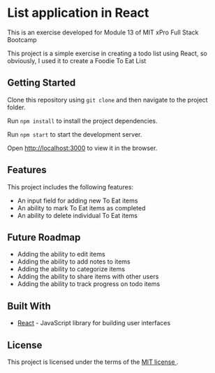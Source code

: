 # List application in React

This is an exercise developed for Module 13 of MIT xPro Full Stack Bootcamp

This project is a simple exercise in creating a todo list using React, so obviously, I used it to create a Foodie To Eat List

## Getting Started

Clone this repository using `git clone` and then navigate to the project folder.

Run `npm install` to install the project dependencies.

Run `npm start` to start the development server.

Open [http://localhost:3000](http://localhost:3000) to view it in the browser.


## Features

This project includes the following features:

* An input field for adding new To Eat items
* An ability to mark To Eat items as completed
* An ability to delete individual To Eat items

## Future Roadmap

* Adding the ability to edit items
* Adding the ability to add notes to items
* Adding the ability to categorize items
* Adding the ability to share items with other users
* Adding the ability to track progress on todo items

## Built With

* [React](https://reactjs.org/) - JavaScript library for building user interfaces

## License

This project is licensed under the terms of the <a href="https://github.com/smolTypo/List-React/blob/main/LICENSE"> MIT license </a>.
